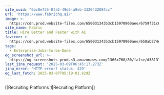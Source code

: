 ```yaml
---
site_uuid: "6bc0e735-0fa2-49d5-a9eb-3320432084cc"
url: 'https://www.fabrichq.ai/'
image: >-
  https://cdn.prod.website-files.com/650031343b3cb15970960aee/6759f31c057f5856fd2a85a7_Fabric%20Deck%20(AI%20Interviewing).jpg
site_name: Fabric
title: Hire Better and Faster with AI
favicon: >-
  https://cdn.prod.website-files.com/650031343b3cb15970960aee/650ab274e1de5f7e3b6ae6fd_fabric_logomark_enclosed.png
tags:
  - Enterprise-Jobs-to-be-Done
og_screenshot_url: >-
  https://og-screenshots-prod.s3.amazonaws.com/1366x768/80/false/d3813120a803dbfcec1175f3f34eaaafe0bc0dc7eb5508d85111f9c0cee29f86.jpeg
last_jina_request: '2025-03-09T06:45:17.273Z'
jina_error: 'HTTP error! status: 429'
og_last_fetch: 2025-03-07T05:19:01.829Z
---
```

[[Recruiting Platforms 1|Recruiting Platform]]
